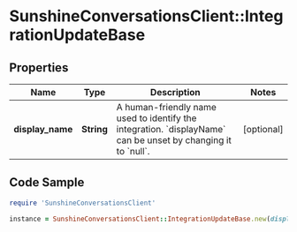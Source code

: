 # SunshineConversationsClient::IntegrationUpdateBase

## Properties

Name | Type | Description | Notes
------------ | ------------- | ------------- | -------------
**display_name** | **String** | A human-friendly name used to identify the integration. &#x60;displayName&#x60; can be unset by changing it to &#x60;null&#x60;. | [optional] 

## Code Sample

```ruby
require 'SunshineConversationsClient'

instance = SunshineConversationsClient::IntegrationUpdateBase.new(display_name: My awesome integration)
```


